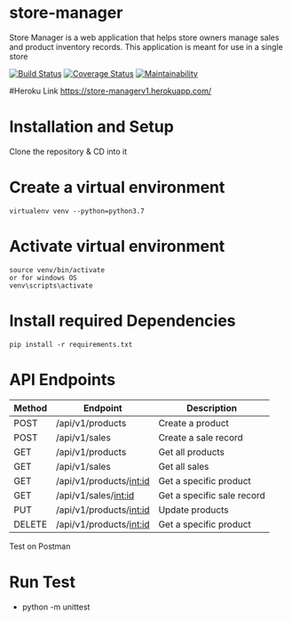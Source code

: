 # store-manager
Store Manager is a web application that helps store owners manage sales and product inventory records. This application is meant for use in a single store

[![Build Status](https://travis-ci.com/PeterCapo/store-manager.svg?branch=API-V1)](https://travis-ci.com/PeterCapo/store-manager)
[![Coverage Status](https://coveralls.io/repos/github/PeterCapo/store-manager/badge.svg?branch=API-V1)](https://coveralls.io/github/PeterCapo/store-manager?branch=API-V1)
[![Maintainability](https://api.codeclimate.com/v1/badges/c3d3f3ab02e80bbcce6f/maintainability)](https://codeclimate.com/github/PeterCapo/store-manager/maintainability)

#Heroku Link
https://store-managerv1.herokuapp.com/

# Installation and Setup

Clone the repository & CD into it 

# Create a virtual environment

    virtualenv venv --python=python3.7

# Activate virtual environment

    source venv/bin/activate
    or for windows OS
    venv\scripts\activate

# Install required Dependencies

    pip install -r requirements.txt



# API Endpoints 

| Method | Endpoint                        | Description                           |
| ------ | ------------------------------- | ------------------------------------- |
| POST   | /api/v1/products                | Create a product                      |
| POST   | /api/v1/sales                   | Create a sale record                  |
| GET    | /api/v1/products                | Get all products                      |
| GET    | /api/v1/sales                   | Get all sales                         |
| GET    | /api/v1/products/<int:id>       | Get a specific product                |
| GET    | /api/v1/sales/<int:id>          | Get a specific sale record            |
| PUT    | /api/v1/products/<int:id>       | Update products                       |
| DELETE | /api/v1/products/<int:id>       | Get a specific product                |


Test on Postman 

# Run Test
- python -m unittest